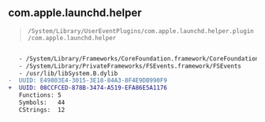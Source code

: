 ## com.apple.launchd.helper

> `/System/Library/UserEventPlugins/com.apple.launchd.helper.plugin/com.apple.launchd.helper`

```diff

   - /System/Library/Frameworks/CoreFoundation.framework/CoreFoundation
   - /System/Library/PrivateFrameworks/FSEvents.framework/FSEvents
   - /usr/lib/libSystem.B.dylib
-  UUID: E49803E4-3015-3E18-84A3-8F4E9DB990F9
+  UUID: 08CCFCED-878B-3474-A519-EFA86E5A1176
   Functions: 5
   Symbols:   44
   CStrings:  12

```

